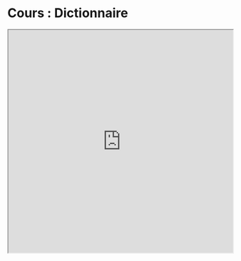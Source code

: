 # Cours : Dictionnaire
<iframe src=https://mozilla.github.io/pdf.js/web/viewer.html?file=https://raw.githubusercontent.com/fortierq/cours/main/python/dict/cours/dict.pdf#zoom=page-fit&pagemode=none height=500 width=100% allowfullscreen></iframe>